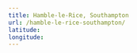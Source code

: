 ```yaml
---
title: Hamble-le-Rice, Southampton
url: /hamble-le-rice-southampton/
latitude: 
longitude: 
---
```

